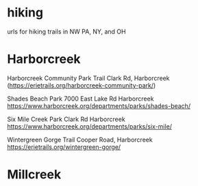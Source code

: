 # hiking
urls for hiking trails in NW PA, NY, and OH

# Harborcreek

Harborcreek Community Park Trail
Clark Rd, Harborcreek
(https://erietrails.org/harborcreek-community-park/)

Shades Beach Park
7000 East Lake Rd
Harborcreek
https://www.harborcreek.org/departments/parks/shades-beach/

Six Mile Creek Park
Clark Rd
Harborcreek
https://www.harborcreek.org/departments/parks/six-mile/

Wintergreen Gorge Trail
Cooper Road, Harborcreek
https://erietrails.org/wintergreen-gorge/

# Millcreek


